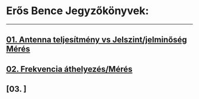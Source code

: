 # Erős Bence Jegyzőkönyvek:

---

## [01. Antenna teljesítmény vs Jelszint/jelminőség Mérés](https://erosbence27.github.io/jegyzokonyv/antenna_meresi_jegyzokonyv)



## [02. Frekvencia áthelyezés/Mérés](https://erosbence27.github.io/jegyzokonyv/Programozhat%C3%B36700_m%C3%A9r%C3%A9s)



## [03. ]

